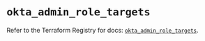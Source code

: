 # `okta_admin_role_targets`

Refer to the Terraform Registry for docs: [`okta_admin_role_targets`](https://registry.terraform.io/providers/okta/okta/4.15.0/docs/resources/admin_role_targets).
